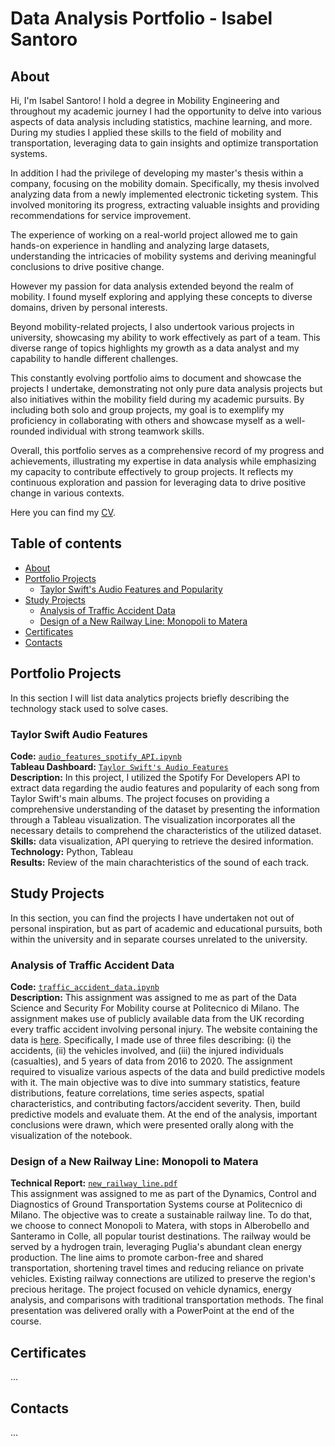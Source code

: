 # Data Analysis Portfolio - Isabel Santoro

## About
Hi, I'm Isabel Santoro! I hold a degree in Mobility Engineering and throughout my academic journey I had the opportunity to delve into various aspects of data analysis including statistics, machine learning, and more. During my studies I applied these skills to the field of mobility and transportation, leveraging data to gain insights and optimize transportation systems.

In addition I had the privilege of developing my master's thesis within a company, focusing on the mobility domain. Specifically, my thesis involved analyzing data from a newly implemented electronic ticketing system. This involved monitoring its progress, extracting valuable insights and providing recommendations for service improvement.

The experience of working on a real-world project allowed me to gain hands-on experience in handling and analyzing large datasets, understanding the intricacies of mobility systems and deriving meaningful conclusions to drive positive change.

However my passion for data analysis extended beyond the realm of mobility. I found myself exploring and applying these concepts to diverse domains, driven by personal interests. 

Beyond mobility-related projects, I also undertook various projects in university, showcasing my ability to work effectively as part of a team. This diverse range of topics highlights my growth as a data analyst and my capability to handle different challenges.

This constantly evolving portfolio aims to document and showcase the projects I undertake, demonstrating not only pure data analysis projects but also initiatives within the mobility field during my academic pursuits. By including both solo and group projects, my goal is to exemplify my proficiency in collaborating with others and showcase myself as a well-rounded individual with strong teamwork skills.

Overall, this portfolio serves as a comprehensive record of my progress and achievements, illustrating my expertise in data analysis while emphasizing my capacity to contribute effectively to group projects. It reflects my continuous exploration and passion for leveraging data to drive positive change in various contexts.

Here you can find my [CV](https://github.com/isabelsantoro/Data-Analysis-Portfolio/blob/ccedaeb2bbf8126fc0523869bd7451a3bdbe337b/Isabel%20Santoro%20-%20CV.pdf).
  

## Table of contents
- [About](#about)
- [Portfolio Projects](#portfolio-projects)
	+ [Taylor Swift's Audio Features and Popularity](#Taylor-Swift-Audio-Features)
- [Study Projects](#study-projects)   
	+ [Analysis of Traffic Accident Data](#Analysis-of-Traffic-Accident-Data)
	+ [Design of a New Railway Line: Monopoli to Matera](#Design-of-a-New-Railway-Line:-Monopoli-to-Matera)
- [Certificates](#certificates)
- [Contacts](#contacts)

## Portfolio Projects
In this section I will list data analytics projects briefly describing the technology stack used to solve cases.

### Taylor Swift Audio Features
**Code:** [`audio_features_spotify_API.ipynb`](https://github.com/isabelsantoro/Data-Analysis-Portfolio/blob/86aeeebce939ea09df11f275cc62bfb6f7305688/audio_features_spotify_API.ipynb)  
**Tableau Dashboard:** [`Taylor Swift's Audio Features`](https://public.tableau.com/app/profile/isabel.santoro/viz/TaylorSwiftsAudioFeatures/Dashboard)   
**Description:** In this project, I utilized the Spotify For Developers API to extract data regarding the audio features and popularity of each song from Taylor Swift's main albums. The project focuses on providing a comprehensive understanding of the dataset by presenting the information through a Tableau visualization. The visualization incorporates all the necessary details to comprehend the characteristics of the utilized dataset.  
**Skills:** data visualization, API querying to retrieve the desired information.  
**Technology:** Python, Tableau  
**Results:** Review of the main charachteristics of the sound of each track.  

## Study Projects
In this section, you can find the projects I have undertaken not out of personal inspiration, but as part of academic and educational pursuits, both within the university and in separate courses unrelated to the university.  

### Analysis of Traffic Accident Data
**Code:** [`traffic_accident_data.ipynb`](https://github.com/isabelsantoro/Data-Analysis-Portfolio/blob/65478e30f812c45835add274a203562e16e9a731/traffic_accident_data.ipynb)  
**Description:** This assignment was assigned to me as part of the Data Science and Security For Mobility course at Politecnico di Milano. The assignment makes use of publicly available data from the UK recording every traffic accident involving personal injury. The website containing the data is [here](https://data.gov.uk/dataset/cb7ae6f0-4be6-4935-9277-47e5ce24a11f/road-safety-data).
Specifically, I made use of three files describing: (i) the accidents, (ii) the vehicles involved, and (iii) the injured individuals (casualties), and 5 years of data from 2016 to 2020. The assignment required to visualize various aspects of the data and build predictive models with it. The main objective was to dive into summary statistics, feature distributions, feature correlations, time series aspects, spatial characteristics, and contributing factors/accident severity. Then, build predictive models and evaluate them. At the end of the analysis, important conclusions were drawn, which were presented orally along with the visualization of the notebook.

### Design of a New Railway Line: Monopoli to Matera
**Technical Report:** [`new_railway_line.pdf`](https://github.com/isabelsantoro/Data-Analysis-Portfolio/blob/d7246eb91c40b72289b69ddaf96c9a24e262a325/new_railway_line.pdf)  
This assignment was assigned to me as part of the Dynamics, Control and Diagnostics of Ground Transportation Systems course at Politecnico di Milano.
The objective was to create a sustainable railway line. To do that, we choose to connect Monopoli to Matera, with stops in Alberobello and Santeramo in Colle, all popular tourist destinations. The railway would be served by a hydrogen train, leveraging Puglia's abundant clean energy production. The line aims to promote carbon-free and shared transportation, shortening travel times and reducing reliance on private vehicles. Existing railway connections are utilized to preserve the region's precious heritage. The project focused on vehicle dynamics, energy analysis, and comparisons with traditional transportation methods. The final presentation was delivered orally with a PowerPoint at the end of the course.


## Certificates
...

## Contacts
...
